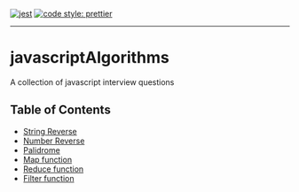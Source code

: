 [![jest](https://jestjs.io/img/jest-badge.svg)](https://github.com/facebook/jest)
[![code style: prettier](https://img.shields.io/badge/code_style-prettier-ff69b4.svg?style=flat-square)](https://github.com/prettier/prettier)

------------------------------------------------------------------------
# javascriptAlgorithms
A collection of javascript interview questions


## Table of Contents

- [String Reverse](https://github.com/xargr/javascriptAlgorithms/blob/master/stringReverse.js)
- [Number Reverse](https://github.com/xargr/javascriptAlgorithms/blob/master/numberReverse.js)
- [Palidrome](https://github.com/xargr/javascriptAlgorithms/blob/master/palidrome.js)
- [Map function](https://github.com/xargr/javascriptAlgorithms/blob/master/map.js)
- [Reduce function](https://github.com/xargr/javascriptAlgorithms/blob/master/filter.js)
- [Filter function](https://github.com/xargr/javascriptAlgorithms/blob/master/reduce.js
)



